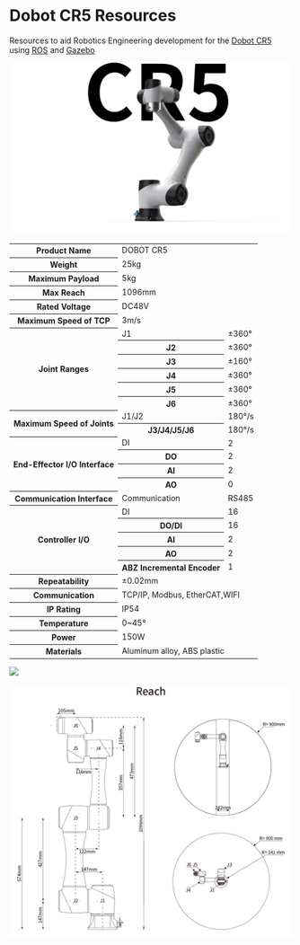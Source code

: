 # Dobot CR5 Resources

Resources to aid Robotics Engineering development for the [Dobot CR5] using [ROS][ROS Answers] and [Gazebo][Gazebo Answers]


![Dobot CR5 image](downloaded/misc/cr5-banner-1.png)

<table class="table-hover table-bordered table"><tbody><tr><th>Product Name</th><td colspan="2">DOBOT CR5</td></tr><tr><th>Weight</th><td colspan="2">25kg</td></tr><tr><th>Maximum Payload</th><td colspan="2">5kg</td></tr><tr><th>Max Reach</th><td colspan="2">1096mm</td></tr><tr><th>Rated Voltage</th><td colspan="2">DC48V</td></tr><tr><th>Maximum Speed of TCP</th><td colspan="2">3m/s</td></tr><tr><th rowspan="6" style="vertical-align: middle;">Joint Ranges</th><td>J1</td><td>±360°</td></tr><tr><th>J2</th><td>±360°</td></tr><tr><th>J3</th><td>±160°</td></tr><tr><th>J4</th><td>±360°</td></tr><tr><th>J5</th><td>±360°</td></tr><tr><th>J6</th><td>±360°</td></tr><tr><th rowspan="2" style="vertical-align: middle;">Maximum Speed of Joints</th><td>J1/J2</td><td>180°/s</td></tr><tr><th>J3/J4/J5/J6</th><td>180°/s</td></tr><tr><th rowspan="4" style="vertical-align: middle;">End-Effector I/O Interface</th><td>DI</td><td>2</td></tr><tr><th>DO</th><td>2</td></tr><tr><th>AI</th><td>2</td></tr><tr><th>AO</th><td>0</td></tr><tr><th>Communication Interface</th><td>Communication</td><td>RS485</td></tr><tr><th rowspan="5" style="vertical-align: middle;">Controller I/O</th><td>DI</td><td>16</td></tr><tr><th>DO/DI</th><td>16</td></tr><tr><th>AI</th><td>2</td></tr><tr><th>AO</th><td>2</td></tr><tr><th>ABZ Incremental Encoder</th><td>1</td></tr><tr><th>Repeatability</th><td colspan="2">±0.02mm</td></tr><tr><th>Communication</th><td colspan="2">TCP/IP, Modbus, EtherCAT,WIFI</td></tr><tr><th>IP Rating</th><td colspan="2">IP54</td></tr><tr><th>Temperature</th><td colspan="2">0~45°</td></tr><tr><th>Power</th><td colspan="2">150W</td></tr><tr><th>Materials</th><td colspan="2">Aluminum alloy, ABS plastic</td></tr></tbody></table>

<img src="downloaded/misc/invert.svg" />

![Dobot CR5 measurements (invert)](downloaded/misc/cr5-spec-2.png)

[Dobot CR5]: https://www.dobot.cc/products/content-cr5-spec.html
[ROS Answers]: https://answers.ros.org
[Gazebo Answers]: https://answers.gazebosim.org
